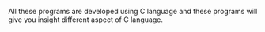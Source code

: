 All these programs are developed using C language and these programs will give you insight different aspect of C language.
